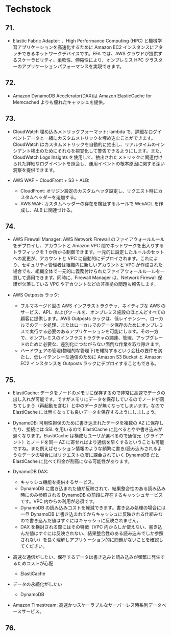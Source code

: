 # Techstock

## 71.

- Elastic Fabric Adapter: 、High Performance Computing (HPC) と機械学習アプリケーションを高速化するために Amazon EC2 インスタンスにアタッチできるネットワークデバイスです。EFA では、AWS クラウドが提供するスケーラビリティ、柔軟性、伸縮性により、オンプレミス HPC クラスターのアプリケーションパフォーマンスを実現できます。

## 72.

- Amazon DynamoDB Accelerator(DAX)は Amazon ElasticCache for Memcached よりも優れたキャッシュを提供。

## 73.

- CloudWatch 埋め込みメトリックフォーマット: lambda で、詳細なログイベントデータと一緒にカスタムメトリックを埋め込むことができます。CloudWatch はカスタムメトリックを自動的に抽出し、リアルタイムのインシデント検出のためにそれらを視覚化して警告できるようにします。また、CloudWatch Logs Insights を使用して、抽出されたメトリックに関連付けられた詳細なログイベントを照会し、運用イベントの根本原因に関する深い洞察を提供できます。

- AWS WAF + CloudFront + S3 + ALB:
  - CloudFront: オリジン設定のカスタムヘッダ設定し、リクエスト時にカスタムヘッダーを追加する。
  - AWS WAF: カスタムヘッダーの存在を検証するルールで WebACL を作成し、ALB に関連づける。

## 74.

- AWS Firewall Manager: AWS Network Firewall のファイアウォールルールをデプロイし、アカウントと Amazon VPC 間でネットワークを出入りするトラフィックを 1 か所から制御できます。一元的に設定したルールのセットへの変更が、アカウントと VPC に自動的にデプロイされます。これにより、セキュリティ管理者は組織内に新しいアカウントと VPC が作成された場合でも、組織全体で一元的に義務付けられたファイアウォールルールを一貫して適用できます。同時に、Firewall Manager は、Network Firewall 保護が欠落している VPC やアカウントなどの非準拠の問題も報告します。

- AWS Outposts ラック:
  - フルマネージド型の AWS インフラストラクチャ、ネイティブな AWS のサービス、API、およびツールを、オンプレミス施設のほとんどすべての顧客に提供します。AWS Outposts ラックは、低レイテンシー、ローカルでのデータ処理、またはローカルでのデータ保存のためにオンプレミスで実行する必要のあるアプリケーションを可能にします。その一方で、オンプレミスのインフラストラクチャの調達、管理、アップグレードのために必要な、差別化につながらない面倒な作業を取り除きます。
  - ハードウェアの管理(物理的な管理下)を維持するという会社の要件を満たし、低レイテンシーな通信のために Amazon S3 Bucket と Amazon EC2 インスタンスを Outposts ラックにデプロイすることもできる。

## 75.

- ElastiCache: データをノードのメモリに保存するので非常に高速でデータの出し入れが可能です。ですがメモリにデータを保存しているのでノードが落ちてしまう（再起動を含む）と中のデータが無くなってしまいます。なので ElastiCache には無くなっても良いデータを保存するようにしましょう。
- DynamoDB: 可用性担保のために書き込まれたデータを複数の AZ に保存したり、接続には SSL を用いるので ElastiCache に比べるとやや書き込みが遅くなります。ElastiCache は構成もユーザが選べるので通信元（クライアント）とノードを同一 AZ に寄せればより通信を早くするということも可能ですね。また例えばセッション情報のような頻繁に書き/読み込みされるようなデータの場合にはリクエストの度に課金されていく DynamoDB だと ElastiCache に比べて料金が割高になる可能性があります。
- DynamoDB DAX:

  - キャッシュ機能を提供するサービス。
  - DynamoDB に書き込まれた値が反映されて、結果整合性のある読み込み時にのみ参照される DynamoDB の前段に存在するキャッシュサービスです。VPC 内からの利用が必須です。
  - DynamoDB の読み込みコストを軽減できます。書き込み処理の場合には一旦 DynamoDB に書き込まれてからキャッシュに反映される仕組みなので書き込んだ値はすぐにはキャッシュに反映されません。
  - DAX を検討される際にはその特徴（VPC 内からしか使えない、書き込んだ値はすぐには反映されない、結果整合性のある読み込みでしか参照されない）を良く理解しアプリケーション的に問題がないことを確認してください。

- 高速な通信がしたい、保存するデータは書き込みと読み込みが頻繁に発生するためコストが心配
  - ElastiCache
- データの永続化がしたい

  - DynamoDB

- Amazon Timestream: 高速かつスケーラブルなサーバーレス時系列データベースサービス。

## 76.
